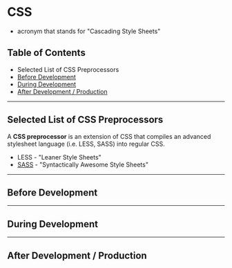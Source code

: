 # CSS
* acronym that stands for "Cascading Style Sheets"

## Table of Contents
* Selected List of CSS Preprocessors
* [Before Development](#before-development)
* [During Development](#during-development)
* [After Development / Production](#after-development--production)

---

## Selected List of CSS Preprocessors
A **CSS preprocessor** is an extension of CSS that compiles an advanced stylesheet language (i.e. LESS, SASS) into regular CSS.
* LESS - "Leaner Style Sheets"
* [SASS](../sass/README.md) - "Syntactically Awesome Style Sheets"

---

## Before Development


---

## During Development

---

## After Development / Production
